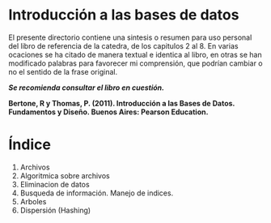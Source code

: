 # Introducción a las bases de datos
El presente directorio contiene una sintesis o resumen para uso personal del libro de referencia de la catedra, de los capitulos 2 al 8.
En varias ocaciones se ha citado de manera textual e identica al libro, en otras se han modificado palabras para favorecer mi comprensión, que podrían cambiar o no el sentido de la frase original.

***Se recomienda consultar el libro en cuestión.***

**Bertone, R y Thomas, P. (2011). Introducción a las Bases de Datos. Fundamentos y Diseño. Buenos Aires: Pearson Education.**

# Índice
1. Archivos
2. Algoritmica sobre archivos
3. Eliminacion de datos
4. Busqueda de información. Manejo de indices.
5. Arboles
6. Dispersión (Hashing)
